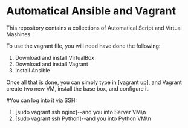 # Automatical Ansible  and Vagrant

This repository contains a collections of Automatical Script and Virtual Mashines. 


To use the vagrant file, you will need have done the following:


1. Download and install VirtualBox
2. Download and install Vagrant
3. Install Ansible



Once all that is done, you can simply type in [vagrant up], and Vagrant create two new VM, install the base box, and configure it.

#You can log into it via SSH:
  1. [sudo vagrant ssh nginx]--and you into Server VM\n
  2. [sudo vagrant ssh Python]--and you into Python VM\n


 


#
